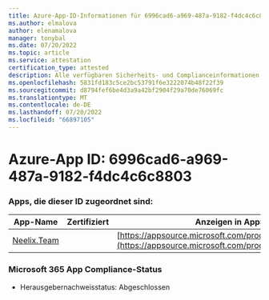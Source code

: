 ```yaml
---
title: Azure-App-ID-Informationen für 6996cad6-a969-487a-9182-f4dc4c6c8803
ms.author: elmalova
author: elenamalova
manager: tonybal
ms.date: 07/20/2022
ms.topic: article
ms.service: attestation
certification_type: attested
description: Alle verfügbaren Sicherheits- und Complianceinformationen für 6996cad6-a969-487a-9182-f4dc4c6c8803.
ms.openlocfilehash: 5831fd183c5ce2bc53791f6e3222074b48f22f39
ms.sourcegitcommit: d8794fef6be4d3a9a42bf2904f29a70de76069fc
ms.translationtype: MT
ms.contentlocale: de-DE
ms.lasthandoff: 07/20/2022
ms.locfileid: "66897105"
---
```

# <a name="azure-app-id-6996cad6-a969-487a-9182-f4dc4c6c8803"></a>Azure-App ID: 6996cad6-a969-487a-9182-f4dc4c6c8803


### <a name="apps-associated-with-this-id"></a>Apps, die dieser ID zugeordnet sind:
| **App-Name** | **Zertifiziert** | **Anzeigen in AppSource** |
|--------------|---------------|-----------------------|
| [Neelix.Team](../forward/WA200003047.md) |  | [https://appsource.microsoft.com/product/office/WA200003047](https://appsource.microsoft.com/product/office/WA200003047) |

### <a name="microsoft-365-app-compliance-status"></a>Microsoft 365 App Compliance-Status
- Herausgebernachweisstatus: Abgeschlossen
